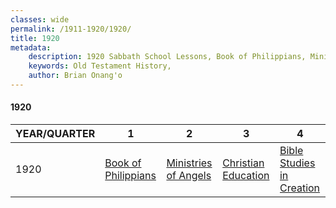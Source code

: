```yaml
---
classes: wide
permalink: /1911-1920/1920/
title: 1920
metadata:
    description: 1920 Sabbath School Lessons, Book of Philippians, Ministries of Angels, Christian Education, Bible Studies in Creation
    keywords: Old Testament History,
    author: Brian Onang'o
---
```


#### 1920

YEAR/QUARTER |   1  | 2| 3| 4
-------------|------------|---|--|---
1920   |  [Book of Philippians](/1911-1920/1920/quarter1) | [Ministries of Angels](/1911-1920/1920/quarter2) | [Christian Education](/1911-1920/1920/quarter3) | [Bible Studies in Creation](/1911-1920/1920/quarter4) |
 